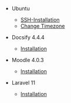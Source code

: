 - Ubuntu 

  - [SSH-Installation](docsify/_ubuntu/ssh.md)
  - [Change Timezone](docsify/_ubuntu/timezone.md)

- Docsify 4.4.4

  - [Installation](docsify/docsify_installation.md)

- Moodle 4.0.3

  - [Installation](docsify/moodle_installation.md)

- Laravel 11

  - [Installation](docsify/laravel11_installation.md)
